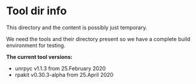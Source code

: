 # Tool dir info
This directory and the content is possibly just temporary. 

We need the tools and their directory present so we have a complete build environment for
testing.

**The current tool versions:**
- unrpyc v1.1.3 from 25.February 2020
- rpakit v0.30.3-alpha from 25.April 2020
